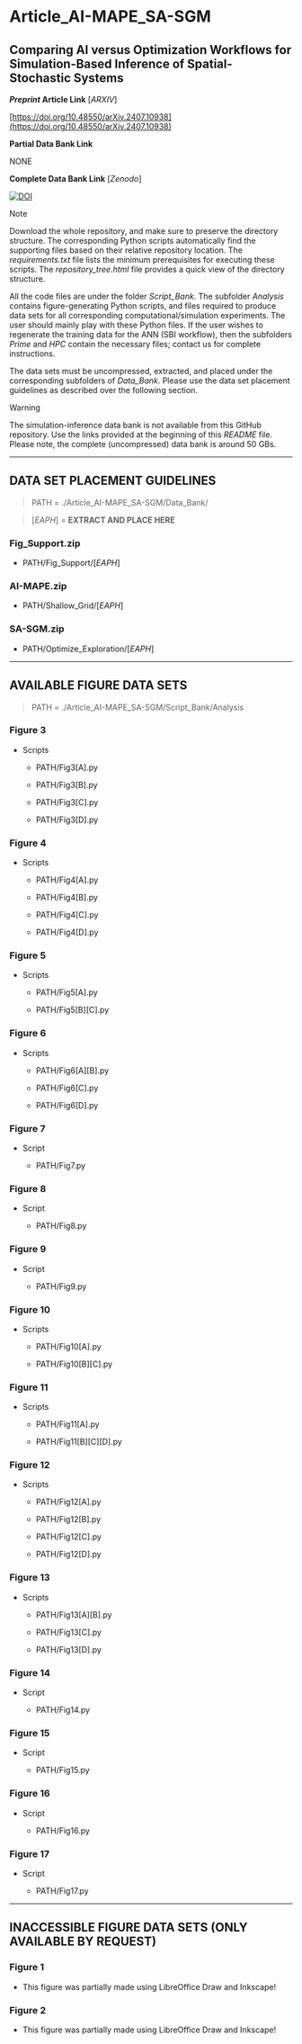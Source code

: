 # Article_AI-MAPE_SA-SGM

## Comparing AI versus Optimization Workflows for Simulation-Based Inference of Spatial-Stochastic Systems

**_Preprint_ Article Link** [_ARXIV_]

[https://doi.org/10.48550/arXiv.2407.10938](https://doi.org/10.48550/arXiv.2407.10938)

__Partial Data Bank Link__

NONE []()

__Complete Data Bank Link__ [_Zenodo_]

[![DOI](https://zenodo.org/badge/DOI/10.5281/zenodo.12760288.svg)](https://doi.org/10.5281/zenodo.12760288)

> [!NOTE]
> Download the whole repository, and make sure to preserve the directory structure. The corresponding Python scripts automatically find the supporting files based on their relative repository location. The *requirements.txt* file lists the minimum prerequisites for executing these scripts. The *repository_tree.html* file provides a quick view of the directory structure.

All the code files are under the folder *Script_Bank*. The subfolder *Analysis* contains figure-generating Python scripts, and files required to produce data sets for all corresponding computational/simulation experiments. The user should mainly play with these Python files. If the user wishes to regenerate the training data for the ANN (SBI workflow), then the subfolders *Prime* and *HPC* contain the necessary files; contact us for complete instructions.

The data sets must be uncompressed, extracted, and placed under the corresponding subfolders of *Data_Bank*. Please use the data set placement guidelines as described over the following section.

> [!WARNING]
> The simulation-inference data bank is not available from this GitHub repository. Use the links provided at the beginning of this *README* file. Please note, the complete (uncompressed) data bank is around 50 GBs.

----

## DATA SET PLACEMENT GUIDELINES

> PATH = ./Article_AI-MAPE_SA-SGM/Data_Bank/

> [*EAPH*] = **EXTRACT AND PLACE HERE**

### Fig_Support.zip

 - PATH/Fig_Support/[*EAPH*]

### AI-MAPE.zip

 - PATH/Shallow_Grid/[*EAPH*]

### SA-SGM.zip

 - PATH/Optimize_Exploration/[*EAPH*]

----

## AVAILABLE FIGURE DATA SETS

> PATH = ./Article_AI-MAPE_SA-SGM/Script_Bank/Analysis

### Figure 3

 - Scripts

   - PATH/Fig3[A].py

   - PATH/Fig3[B].py

   - PATH/Fig3[C].py

   - PATH/Fig3[D].py

### Figure 4

 - Scripts

   - PATH/Fig4[A].py

   - PATH/Fig4[B].py

   - PATH/Fig4[C].py

   - PATH/Fig4[D].py

### Figure 5

 - Scripts

   - PATH/Fig5[A].py

   - PATH/Fig5[B][C].py

### Figure 6

 - Scripts

   - PATH/Fig6[A][B].py

   - PATH/Fig6[C].py

   - PATH/Fig6[D].py

### Figure 7

 - Script

   - PATH/Fig7.py

### Figure 8

 - Script

   - PATH/Fig8.py

### Figure 9

 - Script

   - PATH/Fig9.py

### Figure 10

 - Scripts

   - PATH/Fig10[A].py

   - PATH/Fig10[B][C].py

### Figure 11

 - Scripts

   - PATH/Fig11[A].py

   - PATH/Fig11[B][C][D].py

### Figure 12

 - Scripts

   - PATH/Fig12[A].py

   - PATH/Fig12[B].py

   - PATH/Fig12[C].py

   - PATH/Fig12[D].py

### Figure 13

 - Scripts

   - PATH/Fig13[A][B].py

   - PATH/Fig13[C].py

   - PATH/Fig13[D].py

### Figure 14

 - Script

   - PATH/Fig14.py

### Figure 15

 - Script

   - PATH/Fig15.py

### Figure 16

 - Script

   - PATH/Fig16.py

### Figure 17

 - Script

   - PATH/Fig17.py

----

## INACCESSIBLE FIGURE DATA SETS (ONLY AVAILABLE BY REQUEST)

### Figure 1

 - This figure was partially made using LibreOffice Draw and Inkscape!

### Figure 2

 - This figure was partially made using LibreOffice Draw and Inkscape!
